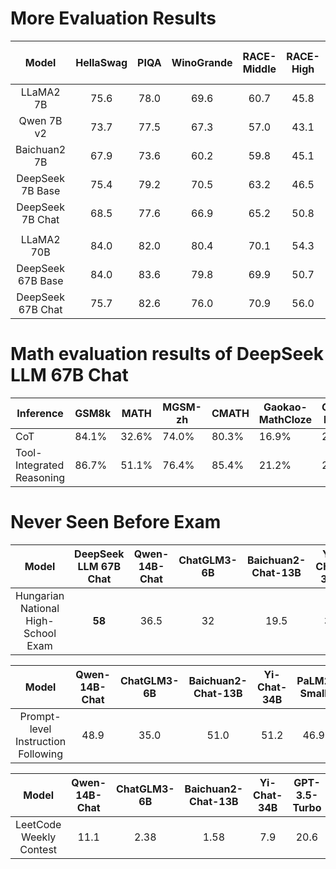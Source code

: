 # More Evaluation Results

|       Model       | HellaSwag | PIQA | WinoGrande | RACE-Middle | RACE-High | TriviaQA | NaturalQuestions | MMLU | MMLU (LM) | ARC-Easy | ARC-Challenge | GSM8K | HumanEval | MBPP | DROP (EM) | DROP (F1) | OpenBookQA | Pile-test | Pile-test-BPB |  BBH | AGIEval | CLUEWSC | CHID | CEval | CMMLU |
|:-----------------:|:---------:|:----:|:----------:|:-----------:|:---------:|:--------:|:----------------:|:----:|:---------:|:--------:|:-------------:|:-----:|:---------:|:----:|:---------:|:---------:|:----------:|:---------:|:-------------:|:----:|:-------:|:-------:|:----:|:-----:|:-----:|
|     LLaMA2 7B     |    75.6   | 78.0 |    69.6    |     60.7    |    45.8   |   63.8   |       25.5       | 45.8 |    44.5   |   69.1   |      49.0     |  15.5 |    14.6   | 21.8 |    34.0   |    39.8   |    57.4    |   1.739   |     0.764     | 38.5 |   22.8  |   64.0  | 37.9 |  33.9 |  32.6 |
|     Qwen 7B v2    |    73.7   | 77.5 |    67.3    |     57.0    |    43.1   |   59.6   |       32.3       | 57.3 |    40.9   |   56.5   |      41.5     |  52.1 |    32.3   | 37.2 |    43.4   |    51.7   |    48.6    |   2.025   |     0.756     | 47.3 |   29.3  |   76.5  | 86.6 |  62.3 |  62.6 |
|    Baichuan2 7B   |    67.9   | 73.6 |    60.2    |     59.8    |    45.1   |   59.1   |       21.3       | 53.4 |    35.5   |   44.6   |      36.8     |  23.4 |    22.0   | 26.0 |    31.6   |    37.1   |    34.8    |   1.842   |     0.781     | 41.6 |   42.7  |   69.6  | 80.4 |  54.2 |  56.2 |
|  DeepSeek 7B Base |    75.4   | 79.2 |    70.5    |     63.2    |    46.5   |   59.7   |       22.2       | 48.2 |    42.9   |   67.9   |      48.1     |  17.4 |    26.2   | 39.0 |    34.9   |    41.0   |    55.8    |   1.871   |     0.746     | 39.5 |   26.4  |   73.1  | 89.3 |  45.0 |  47.2 |
|  DeepSeek 7B Chat |    68.5   | 77.6 |    66.9    |     65.2    |    50.8   |   57.9   |       32.5       | 49.4 |    42.3   |   71.0   |      49.4     |  62.6 |    48.2   | 35.2 |    37.5   |    49.1   |    54.8    |     /     |       /       | 42.3 |   19.3  |   71.9  | 64.9 |  47.0 |  49.7 |
|                   |           |      |            |             |           |          |                  |      |           |          |               |       |           |      |           |           |            |           |               |      |         |         |      |       |       |
|     LLaMA2 70B    |    84.0   | 82.0 |    80.4    |     70.1    |    54.3   |   79.5   |       36.1       | 69.0 |    53.5   |   76.5   |      59.5     |  58.4 |    28.7   | 45.6 |    63.6   |    69.2   |    60.4    |   1.526   |     0.671     | 62.9 |   37.2  |   76.5  | 55.5 |  51.4 |  53.1 |
| DeepSeek 67B Base |    84.0   | 83.6 |    79.8    |     69.9    |    50.7   |   78.9   |       36.6       | 71.3 |    54.1   |   76.9   |      59.0     |  63.4 |    42.7   | 57.4 |    61.0   |    67.9   |    60.2    |   1.660   |     0.662     | 68.7 |   41.3  |   81.0  | 92.1 |  66.1 |  70.8 |
| DeepSeek 67B Chat |    75.7   | 82.6 |    76.0    |     70.9    |    56.0   |   81.5   |       47.0       | 71.1 |    55.0   |   81.6   |      64.1     |  84.1 |    73.8   | 61.4 |    59.4   |    71.9   |    63.2    |     /     |       /       | 71.7 |   46.4  |   60.0  | 72.6 |  65.2 |  67.8 |

# Math evaluation results of DeepSeek LLM 67B Chat
|Inference|GSM8k|MATH|MGSM-zh|CMATH|Gaokao-MathCloze|Gaokao-MathQA|
| --- | --- | --- | --- | --- | --- | --- |
|CoT|84.1%|32.6%|74.0%|80.3%|16.9%|20.2%|
|Tool-Integrated Reasoning|86.7%|51.1%|76.4%|85.4%|21.2%|28.2%|

# Never Seen Before Exam

|                Model                | DeepSeek LLM 67B Chat | Qwen-14B-Chat | ChatGLM3-6B | Baichuan2-Chat-13B | Yi-Chat-34B | GPT-3.5-Turbo | Grok-1 | Claude 2 | GPT-4 |
|:-----------------------------------:|:---------------------:|:-------------:|:-----------:|:------------------:|:-----------:|:-------------:|:------:|:--------:|:-----:|
| Hungarian National High-School Exam |        **58**         |     36.5      |     32      |        19.5        |     39     |      41       |   59   |    55    |  68   |


|               Model                | Qwen-14B-Chat | ChatGLM3-6B | Baichuan2-Chat-13B | Yi-Chat-34B | PaLM2 Small | DeepSeek LLM 67B Chat | GPT-4 |
|:----------------------------------:|:-------------:|:-----------:|:------------------:|:-----------:|:-----------:|:---------------------:|:-----:|
| Prompt-level Instruction Following |     48.9      |    35.0     |        51.0        |    51.2     |    46.9     |         59.1          | 79.3  |

|          Model          | Qwen-14B-Chat | ChatGLM3-6B | Baichuan2-Chat-13B | Yi-Chat-34B | GPT-3.5-Turbo | Phind-CodeLlama-34B-v2 | DeepSeek LLM 67B Chat | DeepSeek Coder 33B | GPT-4 |
|:-----------------------:|:-------------:|:-----------:|:------------------:|:-----------:|:-------------:|:----------------------:|:---------------------:|:------------------:|:-----:|
| LeetCode Weekly Contest |     11.1      |    2.38     |        1.58        |     7.9     |     20.6      |          12.6          |         17.5          |        31.7        | 48.4  |
